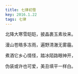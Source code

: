 ```yaml
---
title: 七律初雪
key: 2016.1.22
tags: 七律
---
```


北降大寒雪皑皑，披晶裹玉素妆来。

漫山苍晧多冻雨，遍野清澈无雾霾。

煮酒它乡心情怪，踏冰陌路眼神开，

伪装或许也可爱，美丑填平一样白。

</br>

